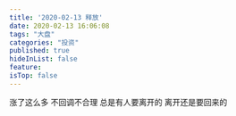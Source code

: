 ```yaml
---
title: '2020-02-13 释放'
date: 2020-02-13 16:06:08
tags: "大盘"
categories: "投资"
published: true
hideInList: false
feature: 
isTop: false
---
```

涨了这么多
不回调不合理
总是有人要离开的
离开还是要回来的
<!-- more -->
